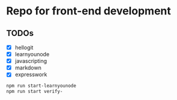 # Repo for front-end development

## TODOs
- [X] hellogit
- [X] learnyounode
- [X] javascripting
- [X] markdown
- [X] expresswork

```bash
npm run start-learnyounode
npm run start verify-
```
